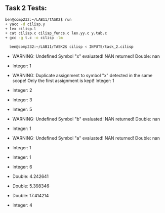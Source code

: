 ## Task 2 Tests:

```bash
ben@comp232:~/LAB11/TASK2$ run
+ yacc -d cilisp.y
+ lex cilisp.l
+ cat cilisp.c cilisp_funcs.c lex.yy.c y.tab.c
+ gcc -g t.c -o cilisp -lm
```

```bash
  ben@comp232:~/LAB11/TASK2$ cilisp < INPUTS/task_2.cilisp
```

- WARNING: Undefined Symbol "x" evaluated! NAN returned!
Double: nan

- Integer: 1

- WARNING: Duplicate assignment to symbol "x" detected in the same scope! Only the first assignment is kept!
Integer: 1

- Integer: 2

- Integer: 3

- Integer: 5

- WARNING: Undefined Symbol "b" evaluated! NAN returned!
Double: nan

- Integer: 1

- WARNING: Undefined Symbol "a" evaluated! NAN returned!
Double: nan

- Integer: 1
- Integer: 1
- Integer: 6
- Double: 4.242641
- Double: 5.398346
- Double: 17.414214
- Integer: 4
